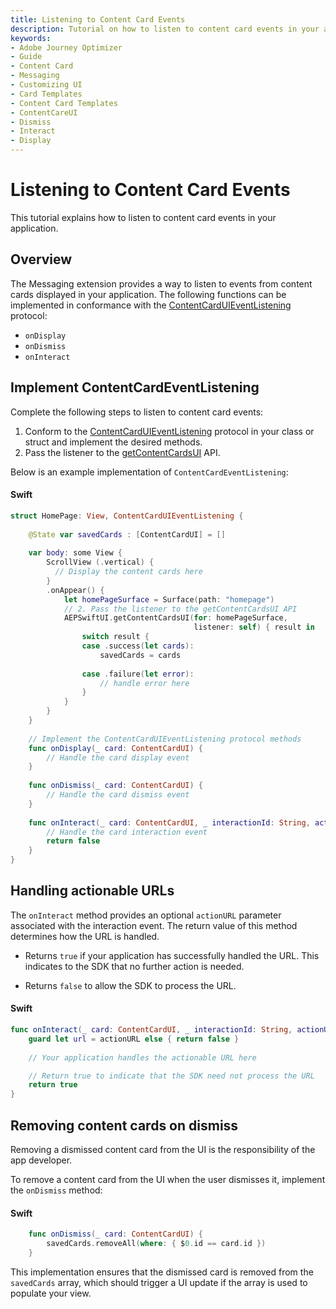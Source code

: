 ```yaml
---
title: Listening to Content Card Events
description: Tutorial on how to listen to content card events in your application.
keywords:
- Adobe Journey Optimizer
- Guide
- Content Card
- Messaging
- Customizing UI
- Card Templates
- Content Card Templates
- ContentCareUI
- Dismiss
- Interact
- Display
---
```


# Listening to Content Card Events

This tutorial explains how to listen to content card events in your application.

## Overview

The Messaging extension provides a way to listen to events from content cards displayed in your application. The following functions can be implemented in conformance with the [ContentCardUIEventListening](../public-classes/contentcarduieventlistening.md) protocol:

* `onDisplay`
* `onDismiss`
* `onInteract`

## Implement ContentCardEventListening

Complete the following steps to listen to content card events:

1. Conform to the [ContentCardUIEventListening](../public-classes/contentcarduieventlistening.md) protocol in your class or struct and implement the desired methods.
1. Pass the listener to the [getContentCardsUI](../api-usage.md#getcontentcardsui) API.

Below is an example implementation of `ContentCardEventListening`:

<CodeBlock slots="heading, code" repeat="1" languages="Swift" />

#### Swift

```swift
struct HomePage: View, ContentCardUIEventListening {
    
    @State var savedCards : [ContentCardUI] = []
    
    var body: some View {
        ScrollView (.vertical) {
          // Display the content cards here
        }
        .onAppear() {
            let homePageSurface = Surface(path: "homepage")
            // 2. Pass the listener to the getContentCardsUI API
            AEPSwiftUI.getContentCardsUI(for: homePageSurface,
                                         listener: self) { result in
                switch result {
                case .success(let cards):
                    savedCards = cards
                    
                case .failure(let error):
                    // handle error here                    
                }
            }
        }
    }
    
    // Implement the ContentCardUIEventListening protocol methods
    func onDisplay(_ card: ContentCardUI) {
        // Handle the card display event
    }
    
    func onDismiss(_ card: ContentCardUI) {
        // Handle the card dismiss event
    }
    
    func onInteract(_ card: ContentCardUI, _ interactionId: String, actionURL: URL?) -> Bool {
        // Handle the card interaction event
        return false
    }
}
```

## Handling actionable URLs

The `onInteract` method provides an optional `actionURL` parameter associated with the interaction event. The return value of this method determines how the URL is handled.

* Returns `true` if your application has successfully handled the URL. This indicates to the SDK that no further action is needed.

* Returns `false` to allow the SDK to process the URL.

<CodeBlock slots="heading, code" repeat="1" languages="Swift" />

#### Swift

```swift
func onInteract(_ card: ContentCardUI, _ interactionId: String, actionURL: URL?) -> Bool {
    guard let url = actionURL else { return false }
    
    // Your application handles the actionable URL here

    // Return true to indicate that the SDK need not process the URL
    return true
}
```

## Removing content cards on dismiss

<InlineAlert variant="info" slots="text"/>

Removing a dismissed content card from the UI is the responsibility of the app developer.

To remove a content card from the UI when the user dismisses it, implement the `onDismiss` method:

<CodeBlock slots="heading, code" repeat="1" languages="Swift" />

#### Swift

```swift
    func onDismiss(_ card: ContentCardUI) {
        savedCards.removeAll(where: { $0.id == card.id })
    }
```

This implementation ensures that the dismissed card is removed from the `savedCards` array, which should trigger a UI update if the array is used to populate your view.
